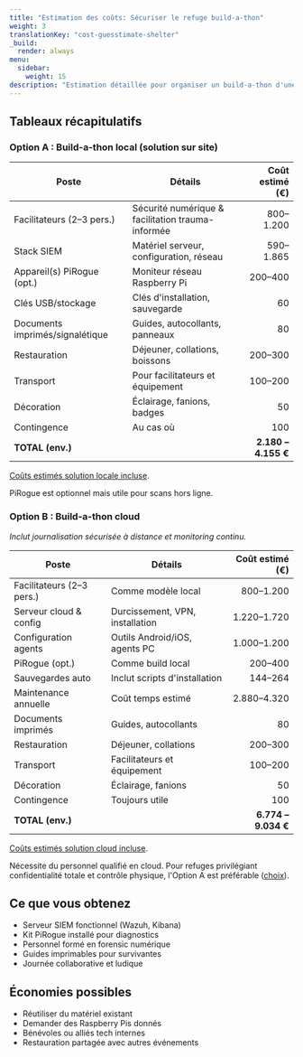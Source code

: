 ```yaml
---
title: "Estimation des coûts: Sécuriser le refuge build-a-thon"
weight: 3
translationKey: "cost-guesstimate-shelter"
_build:
  render: always
menu:
  sidebar:
    weight: 15
description: "Estimation détaillée pour organiser un build-a-thon d'une journée où le personnel configure son propre lab de sécurité numérique (Wazuh + Pirogue) avec l'aide de facilitateurs."
---
```


## Tableaux récapitulatifs

### Option A : Build-a-thon local (solution sur site)

| **Poste**                       | **Détails**                                       | **Coût estimé (€)** |
|---------------------------------|---------------------------------------------------|--------------------:|
| Facilitateurs (2–3 pers.)       | Sécurité numérique & facilitation trauma-informée |           800–1.200 |
| Stack SIEM                      | Matériel serveur, configuration, réseau           |           590–1.865 |
| Appareil(s) PiRogue (opt.)      | Moniteur réseau Raspberry Pi                      |             200–400 |
| Clés USB/stockage               | Clés d'installation, sauvegarde                   |                  60 |
| Documents imprimés/signalétique | Guides, autocollants, panneaux                    |                  80 |
| Restauration                    | Déjeuner, collations, boissons                    |             200–300 |
| Transport                       | Pour facilitateurs et équipement                  |             100–200 |
| Décoration                      | Éclairage, fanions, badges                        |                  50 |
| Contingence                     | Au cas où                                         |                 100 |
| **TOTAL (env.)**                |                                                   | **2.180 – 4.155 €** |

[Coûts estimés solution locale incluse](/docs/lab/costs.md).

PiRogue est optionnel mais utile pour scans hors ligne.

### Option B : Build-a-thon cloud

*Inclut journalisation sécurisée à distance et monitoring continu.*

| **Poste**                 | **Détails**                     | **Coût estimé (€)** |
|---------------------------|---------------------------------|--------------------:|
| Facilitateurs (2–3 pers.) | Comme modèle local              |           800–1.200 |
| Serveur cloud & config    | Durcissement, VPN, installation |         1.220–1.720 |
| Configuration agents      | Outils Android/iOS, agents PC   |         1.000–1.200 |
| PiRogue (opt.)            | Comme build local               |             200–400 |
| Sauvegardes auto          | Inclut scripts d'installation   |             144–264 |
| Maintenance annuelle      | Coût temps estimé               |         2.880–4.320 |
| Documents imprimés        | Guides, autocollants            |                  80 |
| Restauration              | Déjeuner, collations            |             200–300 |
| Transport                 | Facilitateurs et équipement     |             100–200 |
| Décoration                | Éclairage, fanions              |                  50 |
| Contingence               | Toujours utile                  |                 100 |
| **TOTAL (env.)**          |                                 | **6.774 – 9.034 €** |

[Coûts estimés solution cloud incluse](/docs/lab/costs-cloud.md).

Nécessite du personnel qualifié en cloud. Pour refuges privilégiant confidentialité totale et contrôle physique, l'Option A est préférable ([choix](/docs/lab/architectures.md)).

## Ce que vous obtenez

* Serveur SIEM fonctionnel (Wazuh, Kibana)
* Kit PiRogue installé pour diagnostics
* Personnel formé en forensic numérique
* Guides imprimables pour survivantes
* Journée collaborative et ludique

## Économies possibles

* Réutiliser du matériel existant
* Demander des Raspberry Pis donnés
* Bénévoles ou alliés tech internes
* Restauration partagée avec autres événements
